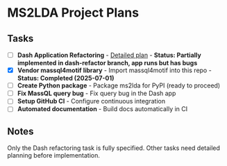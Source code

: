 # MS2LDA Project Plans

## Tasks

- [ ] **Dash Application Refactoring** - [Detailed plan](./dash-app-refactoring-plan.md) - **Status: Partially implemented in dash-refactor branch, app runs but has bugs**
- [x] **Vendor massql4motif library** - Import massql4motif into this repo - **Status: Completed (2025-07-01)**
- [ ] **Create Python package** - Package ms2lda for PyPI (ready to proceed)
- [ ] **Fix MassQL query bug** - Fix query bug in the Dash app
- [ ] **Setup GitHub CI** - Configure continuous integration
- [ ] **Automated documentation** - Build docs automatically in CI

## Notes

Only the Dash refactoring task is fully specified. Other tasks need detailed planning before implementation.